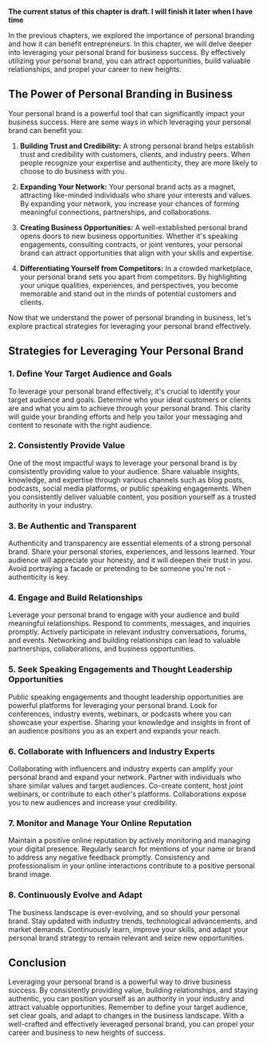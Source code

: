 **The current status of this chapter is draft. I will finish it later when I have time**

In the previous chapters, we explored the importance of personal branding and how it can benefit entrepreneurs. In this chapter, we will delve deeper into leveraging your personal brand for business success. By effectively utilizing your personal brand, you can attract opportunities, build valuable relationships, and propel your career to new heights.

The Power of Personal Branding in Business
------------------------------------------

Your personal brand is a powerful tool that can significantly impact your business success. Here are some ways in which leveraging your personal brand can benefit you:

1. **Building Trust and Credibility:** A strong personal brand helps establish trust and credibility with customers, clients, and industry peers. When people recognize your expertise and authenticity, they are more likely to choose to do business with you.

2. **Expanding Your Network:** Your personal brand acts as a magnet, attracting like-minded individuals who share your interests and values. By expanding your network, you increase your chances of forming meaningful connections, partnerships, and collaborations.

3. **Creating Business Opportunities:** A well-established personal brand opens doors to new business opportunities. Whether it's speaking engagements, consulting contracts, or joint ventures, your personal brand can attract opportunities that align with your skills and expertise.

4. **Differentiating Yourself from Competitors:** In a crowded marketplace, your personal brand sets you apart from competitors. By highlighting your unique qualities, experiences, and perspectives, you become memorable and stand out in the minds of potential customers and clients.

Now that we understand the power of personal branding in business, let's explore practical strategies for leveraging your personal brand effectively.

Strategies for Leveraging Your Personal Brand
---------------------------------------------

### 1. Define Your Target Audience and Goals

To leverage your personal brand effectively, it's crucial to identify your target audience and goals. Determine who your ideal customers or clients are and what you aim to achieve through your personal brand. This clarity will guide your branding efforts and help you tailor your messaging and content to resonate with the right audience.

### 2. Consistently Provide Value

One of the most impactful ways to leverage your personal brand is by consistently providing value to your audience. Share valuable insights, knowledge, and expertise through various channels such as blog posts, podcasts, social media platforms, or public speaking engagements. When you consistently deliver valuable content, you position yourself as a trusted authority in your industry.

### 3. Be Authentic and Transparent

Authenticity and transparency are essential elements of a strong personal brand. Share your personal stories, experiences, and lessons learned. Your audience will appreciate your honesty, and it will deepen their trust in you. Avoid portraying a facade or pretending to be someone you're not - authenticity is key.

### 4. Engage and Build Relationships

Leverage your personal brand to engage with your audience and build meaningful relationships. Respond to comments, messages, and inquiries promptly. Actively participate in relevant industry conversations, forums, and events. Networking and building relationships can lead to valuable partnerships, collaborations, and business opportunities.

### 5. Seek Speaking Engagements and Thought Leadership Opportunities

Public speaking engagements and thought leadership opportunities are powerful platforms for leveraging your personal brand. Look for conferences, industry events, webinars, or podcasts where you can showcase your expertise. Sharing your knowledge and insights in front of an audience positions you as an expert and expands your reach.

### 6. Collaborate with Influencers and Industry Experts

Collaborating with influencers and industry experts can amplify your personal brand and expand your network. Partner with individuals who share similar values and target audiences. Co-create content, host joint webinars, or contribute to each other's platforms. Collaborations expose you to new audiences and increase your credibility.

### 7. Monitor and Manage Your Online Reputation

Maintain a positive online reputation by actively monitoring and managing your digital presence. Regularly search for mentions of your name or brand to address any negative feedback promptly. Consistency and professionalism in your online interactions contribute to a positive personal brand image.

### 8. Continuously Evolve and Adapt

The business landscape is ever-evolving, and so should your personal brand. Stay updated with industry trends, technological advancements, and market demands. Continuously learn, improve your skills, and adapt your personal brand strategy to remain relevant and seize new opportunities.

Conclusion
----------

Leveraging your personal brand is a powerful way to drive business success. By consistently providing value, building relationships, and staying authentic, you can position yourself as an authority in your industry and attract valuable opportunities. Remember to define your target audience, set clear goals, and adapt to changes in the business landscape. With a well-crafted and effectively leveraged personal brand, you can propel your career and business to new heights of success.
